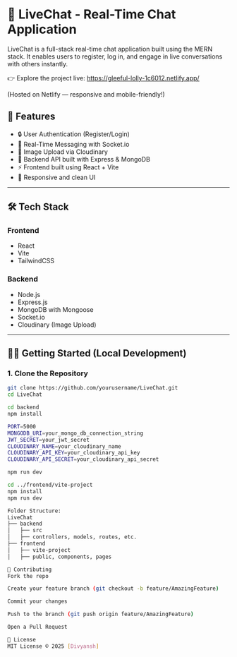 # 💬 LiveChat - Real-Time Chat Application

LiveChat is a full-stack real-time chat application built using the MERN stack. It enables users to register, log in, and engage in live conversations with others instantly.


👉 Explore the project live: https://gleeful-lolly-1c6012.netlify.app/

(Hosted on Netlify — responsive and mobile-friendly!)

## 🚀 Features

- 🔒 User Authentication (Register/Login)
- 💬 Real-Time Messaging with Socket.io
- 📁 Image Upload via Cloudinary
- 🧠 Backend API built with Express & MongoDB
- ⚡ Frontend built using React + Vite
- 🎯 Responsive and clean UI

---

## 🛠️ Tech Stack

### Frontend
- React
- Vite
- TailwindCSS

### Backend
- Node.js
- Express.js
- MongoDB with Mongoose
- Socket.io
- Cloudinary (Image Upload)

---

## 🧑‍💻 Getting Started (Local Development)

### 1. Clone the Repository

```bash
git clone https://github.com/yourusername/LiveChat.git
cd LiveChat

cd backend
npm install

PORT=5000
MONGODB_URI=your_mongo_db_connection_string
JWT_SECRET=your_jwt_secret
CLOUDINARY_NAME=your_cloudinary_name
CLOUDINARY_API_KEY=your_cloudinary_api_key
CLOUDINARY_API_SECRET=your_cloudinary_api_secret

npm run dev

cd ../frontend/vite-project
npm install
npm run dev

Folder Structure:
LiveChat
├── backend
│   ├── src
│   ├── controllers, models, routes, etc.
├── frontend
│   ├── vite-project
│   ├── public, components, pages

🙌 Contributing
Fork the repo

Create your feature branch (git checkout -b feature/AmazingFeature)

Commit your changes

Push to the branch (git push origin feature/AmazingFeature)

Open a Pull Request

📄 License
MIT License © 2025 [Divyansh]



